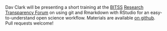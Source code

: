 <!-- 
.. title: Open Science with R and Git
.. slug: bitss-r-and-git
.. date: 2014-12-11
.. tags: science, code
.. link: 
.. description: 
.. type: text
-->

Dav Clark will be presenting a short training at the [BITSS](http://bitss.org)
[Research Transparency Forum](http://bitss.org/annual-meeting/2012-2) on using
git and Rmarkdown with RStudio for an easy-to-understand open science workflow.
Materials are available [on
github](https://github.com/dlab-berkeley/BITSS-Rstudio). Pull requests welcome!
